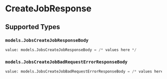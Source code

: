 # CreateJobResponse


## Supported Types

### `models.JobsCreateJobResponseBody`

```python
value: models.JobsCreateJobResponseBody = /* values here */
```

### `models.JobsCreateJobBadRequestErrorResponseBody`

```python
value: models.JobsCreateJobBadRequestErrorResponseBody = /* values here */
```

